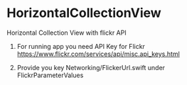 # HorizontalCollectionView
Horizontal Collection View with flickr API

1. For running app you need API Key for Flickr
https://www.flickr.com/services/api/misc.api_keys.html

2. Provide you key Networking/FlickerUrl.swift under FlickrParameterValues
